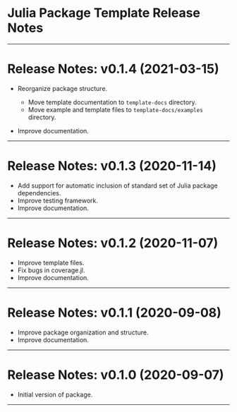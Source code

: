 Julia Package Template Release Notes
====================================
-------------------------------------------------------------------------------
Release Notes: v0.1.4 (2021-03-15)
==================================
* Reorganize package structure.
  * Move template documentation to `template-docs` directory.
  * Move example and template files to `template-docs/examples` directory.

* Improve documentation.

-------------------------------------------------------------------------------
Release Notes: v0.1.3 (2020-11-14)
==================================
* Add support for automatic inclusion of standard set of Julia package
  dependencies.
* Improve testing framework.
* Improve documentation.

-------------------------------------------------------------------------------
Release Notes: v0.1.2 (2020-11-07)
==================================
* Improve template files.
* Fix bugs in coverage.jl.
* Improve documentation.

-------------------------------------------------------------------------------
Release Notes: v0.1.1 (2020-09-08)
==================================
* Improve package organization and structure.
* Improve documentation.

-------------------------------------------------------------------------------
Release Notes: v0.1.0 (2020-09-07)
==================================
* Initial version of package.

-------------------------------------------------------------------------------

